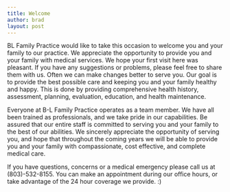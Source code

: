 ```yaml
---
title: Welcome
author: brad
layout: post
---
```


BL Family Practice would like to take this occasion to welcome you and your family to our practice. We appreciate the opportunity to provide you and your family with medical services. We hope your first visit here was pleasant. If you have any suggestions or problems, please feel free to share them with us. Often we can make changes better to serve you. Our goal is to provide the best possible care and keeping you and your family healthy and happy. This is done by providing comprehensive health history, assessment, planning, evaluation, education, and health maintenance.

Everyone at B-L Family Practice operates as a team member. We have all been trained as professionals, and we take pride in our capabilities. Be assured that our entire staff is committed to serving you and your family to the best of our abilities. We sincerely appreciate the opportunity of serving you, and hope that throughout the coming years we will be able to provide you and your family with compassionate, cost effective, and complete medical care.

If you have questions, concerns or a medical emergency please call us at (803)-532-8155. You can make an appointment during our office hours, or take advantage of the 24 hour coverage we provide.  :)